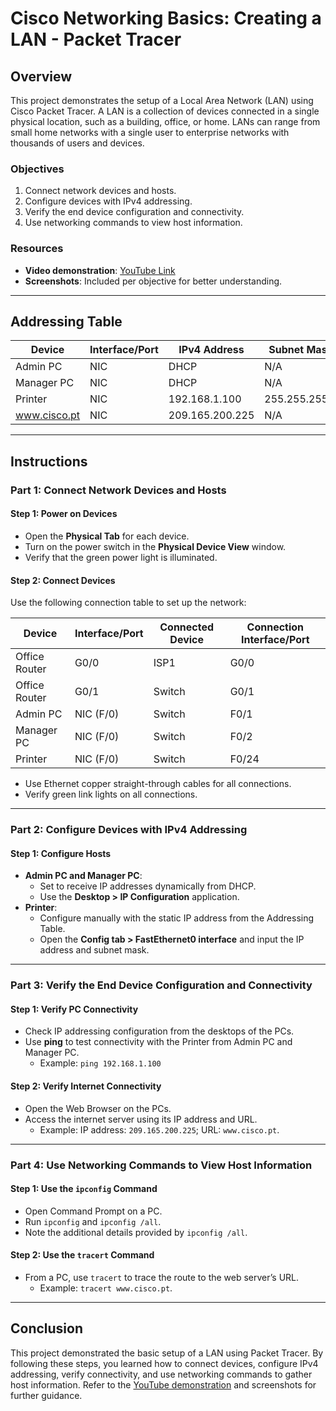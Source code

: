 # Cisco Networking Basics: Creating a LAN - Packet Tracer

## Overview
This project demonstrates the setup of a Local Area Network (LAN) using Cisco Packet Tracer. A LAN is a collection of devices connected in a single physical location, such as a building, office, or home. LANs can range from small home networks with a single user to enterprise networks with thousands of users and devices.

### Objectives
1. Connect network devices and hosts.
2. Configure devices with IPv4 addressing.
3. Verify the end device configuration and connectivity.
4. Use networking commands to view host information.

### Resources
- **Video demonstration**: [YouTube Link](https://www.youtube.com/watch?v=jOmqFi28hDI&list=PLC0b3C1jAAo4DxLxsaXrt0SLeLSFQq-t-&index=2)
- **Screenshots**: Included per objective for better understanding.

---

## Addressing Table
| Device         | Interface/Port | IPv4 Address      | Subnet Mask      |
|----------------|----------------|-------------------|------------------|
| Admin PC       | NIC            | DHCP              | N/A              |
| Manager PC     | NIC            | DHCP              | N/A              |
| Printer        | NIC            | 192.168.1.100     | 255.255.255.0    |
| www.cisco.pt   | NIC            | 209.165.200.225   | N/A              |

---

## Instructions

### Part 1: Connect Network Devices and Hosts

#### Step 1: Power on Devices
- Open the **Physical Tab** for each device.
- Turn on the power switch in the **Physical Device View** window.
- Verify that the green power light is illuminated.

#### Step 2: Connect Devices
Use the following connection table to set up the network:

| Device        | Interface/Port  | Connected Device  | Connection Interface/Port |
|---------------|-----------------|-------------------|---------------------------|
| Office Router | G0/0            | ISP1             | G0/0                      |
| Office Router | G0/1            | Switch           | G0/1                      |
| Admin PC      | NIC (F/0)       | Switch           | F0/1                      |
| Manager PC    | NIC (F/0)       | Switch           | F0/2                      |
| Printer       | NIC (F/0)       | Switch           | F0/24                     |

- Use Ethernet copper straight-through cables for all connections.
- Verify green link lights on all connections.

---

### Part 2: Configure Devices with IPv4 Addressing

#### Step 1: Configure Hosts
- **Admin PC and Manager PC**:
  - Set to receive IP addresses dynamically from DHCP.
  - Use the **Desktop > IP Configuration** application.
- **Printer**:
  - Configure manually with the static IP address from the Addressing Table.
  - Open the **Config tab > FastEthernet0 interface** and input the IP address and subnet mask.

---

### Part 3: Verify the End Device Configuration and Connectivity

#### Step 1: Verify PC Connectivity
- Check IP addressing configuration from the desktops of the PCs.
- Use **ping** to test connectivity with the Printer from Admin PC and Manager PC.
  - Example: `ping 192.168.1.100`

#### Step 2: Verify Internet Connectivity
- Open the Web Browser on the PCs.
- Access the internet server using its IP address and URL.
  - Example: IP address: `209.165.200.225`; URL: `www.cisco.pt`.

---

### Part 4: Use Networking Commands to View Host Information

#### Step 1: Use the `ipconfig` Command
- Open Command Prompt on a PC.
- Run `ipconfig` and `ipconfig /all`.
- Note the additional details provided by `ipconfig /all`.

#### Step 2: Use the `tracert` Command
- From a PC, use `tracert` to trace the route to the web server’s URL.
  - Example: `tracert www.cisco.pt`.

---

## Conclusion
This project demonstrated the basic setup of a LAN using Packet Tracer. By following these steps, you learned how to connect devices, configure IPv4 addressing, verify connectivity, and use networking commands to gather host information. Refer to the [YouTube demonstration](#) and screenshots for further guidance.

